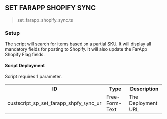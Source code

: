 ## SET FARAPP SHOPIFY SYNC

> set_farapp_shopify_sync.ts

### Setup

The script will search for items based on a partial SKU. It will display all mandatory fields for posting to Shopify. It will also update the
FarApp Shopify Flag fields.

#### Script Deployment

Script requires 1 parameter.

<table>
  <tr>
    <th>ID</th>
    <th>Type</th>
    <th>Description</th>
  </tr>
  <tr>
    <td>custscript_sp_set_farapp_shpfy_sync_ur</td>
    <td>Free-Form-Text</td>
    <td>The Deployment URL</td>
  </tr>
</table>
